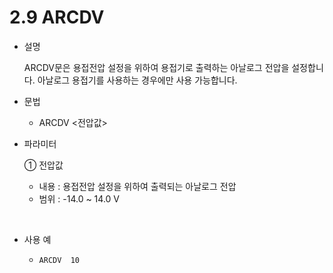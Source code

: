 ﻿# 2.9 ARCDV  


- 설명 
    
    ARCDV문은 용접전압 설정을 위하여 용접기로 출력하는 아날로그 전압을 설정합니다. 아날로그 용접기를 사용하는 경우에만 사용 가능합니다.



- 문법
  
    - ARCDV <전압값>
  
- 파라미터
  
   ① 전압값
     - 내용 : 용접전압 설정을 위하여 출력되는 아날로그 전압
     - 범위 : -14.0 ~ 14.0 V
  
     
</br>  

- 사용 예
  
   - ```ARCDV  10```